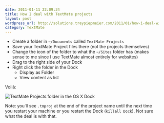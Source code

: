 ```yaml
---
date: 2011-01-11 22:09:34
title: How I deal with TextMate projects
layout: post
wordpress_url: http://solutions.treypiepmeier.com/2011/01/how-i-deal-with-textmate-projects/
category: TextMate
---
```

- Create a folder in `~/Documents` called `TextMate Projects`
- Save your TextMate Project files there (not the projects themselves)
- Change the icon of the folder to what the `~/Sites` folder has (makes sense to me since I use TextMate almost entirely for websites)
- Drag to the right side of your Dock
- Right click the folder in the Dock
    - Display as Folder
    - View content as list

Voilà:

![TextMate Projects folder in the OS X Dock](http://slog.s3.amazonaws.com/497/TextMateProjects.png)

Note: you'll see `.tmproj` at the end of the project name until the next time you restart your machine or you restart the Dock (`killall Dock`). Not sure what the deal is with that.

